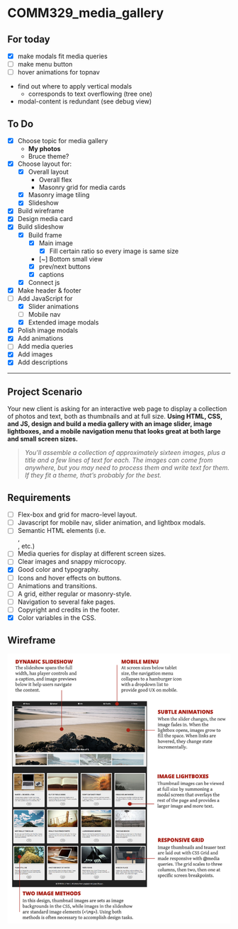 # COMM329_media_gallery

## For today
  - [X] make modals fit media queries
  - [ ] make menu button
  - [ ] hover animations for topnav

  - find out where to apply vertical modals
    - corresponds to text overflowing (tree one)
  - modal-content is redundant (see debug view)

## To Do
  - [x] Choose topic for media gallery
    - **My photos**
    - Bruce theme?
  - [X] Choose layout for:
    - [x] Overall layout
      - Overall flex
      - Masonry grid for media cards
    - [x] Masonry image tiling
    - [X] Slideshow
  - [x] Build wireframe
  - [X] Design media card
  - [X] Build slideshow
    - [X] Build frame
      - [X] Main image
        - [X] Fill certain ratio so every image is same size
      - [~] Bottom small view
      - [X] prev/next buttons
      - [X] captions
    - [X] Connect js
  - [X] Make header & footer
  - [ ] Add JavaScript for
    - [X] Slider animations
    - [ ] Mobile nav
    - [X] Extended image modals
  - [X] Polish image modals
  - [X] Add animations
  - [ ] Add media queries
  - [X] Add images
  - [x] Add descriptions

---

## Project Scenario
Your new client is asking for an interactive web page
to display a collection of photos and text, both as
thumbnails and at full size. **Using HTML, CSS, and
JS, design and build a media gallery with an
image slider, image lightboxes, and a mobile
navigation menu that looks great at both large
and small screen sizes.**

> *You’ll assemble a collection of approximately sixteen
images, plus a title and a few lines of text for each. The
images can come from anywhere, but you may need to
process them and write text for them. If they fit a
theme, that’s probably for the best.*

## Requirements
  - [ ] Flex-box and grid for macro-level layout.
  - [ ] Javascript for mobile nav, slider animation, and lightbox modals.
  - [ ] Semantic HTML elements (i.e. <nav>, <article>, etc.)
  - [ ] Media queries for display at different screen sizes.
  - [ ] Clear images and snappy microcopy.
  - [x] Good color and typography.
  - [ ] Icons and hover effects on buttons.
  - [ ] Animations and transitions.
  - [ ] A grid, either regular or masonry-style.
  - [ ] Navigation to several fake pages.
  - [ ] Copyright and credits in the footer.
  - [x] Color variables in the CSS.

## Wireframe
![component wireframe image](/img/wireframe.png)
